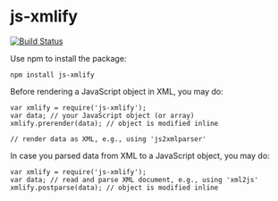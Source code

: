 # js-xmlify

[![Build Status](https://travis-ci.org/jojow/node-js-xmlify.svg?branch=master)](https://travis-ci.org/jojow/node-js-xmlify)

Use npm to install the package:

    npm install js-xmlify

Before rendering a JavaScript object in XML, you may do:

    var xmlify = require('js-xmlify');
    var data; // your JavaScript object (or array)
    xmlify.prerender(data); // object is modified inline
    
    // render data as XML, e.g., using 'js2xmlparser'

In case you parsed data from XML to a JavaScript object, you may do:

    var xmlify = require('js-xmlify');
    var data; // read and parse XML document, e.g., using 'xml2js'
    xmlify.postparse(data); // object is modified inline
